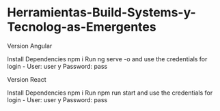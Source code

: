 # Herramientas-Build-Systems-y-Tecnolog-as-Emergentes
Version Angular 


Install Dependencies npm i Run ng serve -o and use the credentials for login - User: user y Password: pass

Version React 


Install Dependencies npm i Run npm run start and use the credentials for login - User: user y Password: pass
